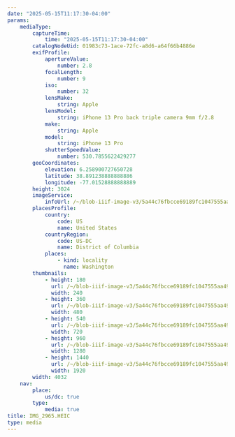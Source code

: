 ```yaml
---
date: "2025-05-15T11:17:30-04:00"
params:
    mediaType:
        captureTime:
            time: "2025-05-15T11:17:30-04:00"
        catalogNodeUid: 01983c73-1ace-72fc-a8d6-a64f66b4886e
        exifProfile:
            apertureValue:
                number: 2.8
            focalLength:
                number: 9
            iso:
                number: 32
            lensMake:
                string: Apple
            lensModel:
                string: iPhone 13 Pro back triple camera 9mm f/2.8
            make:
                string: Apple
            model:
                string: iPhone 13 Pro
            shutterSpeedValue:
                number: 530.7855622429277
        geoCoordinates:
            elevation: 6.258900727650728
            latitude: 38.891238888888886
            longitude: -77.01528888888889
        height: 3024
        imageService:
            infoUrl: /~/blob-iiif-image-v3/5a44c76fbcce69189fc1047555aa4917f4c50dc01cce93ea12f2b39f59926539/info.json
        placesProfile:
            country:
                code: US
                name: United States
            countryRegion:
                code: US-DC
                name: District of Columbia
            places:
                - kind: locality
                  name: Washington
        thumbnails:
            - height: 180
              url: /~/blob-iiif-image-v3/5a44c76fbcce69189fc1047555aa4917f4c50dc01cce93ea12f2b39f59926539/full/240%2C180/0/default.jpg
              width: 240
            - height: 360
              url: /~/blob-iiif-image-v3/5a44c76fbcce69189fc1047555aa4917f4c50dc01cce93ea12f2b39f59926539/full/480%2C360/0/default.jpg
              width: 480
            - height: 540
              url: /~/blob-iiif-image-v3/5a44c76fbcce69189fc1047555aa4917f4c50dc01cce93ea12f2b39f59926539/full/720%2C540/0/default.jpg
              width: 720
            - height: 960
              url: /~/blob-iiif-image-v3/5a44c76fbcce69189fc1047555aa4917f4c50dc01cce93ea12f2b39f59926539/full/1280%2C960/0/default.jpg
              width: 1280
            - height: 1440
              url: /~/blob-iiif-image-v3/5a44c76fbcce69189fc1047555aa4917f4c50dc01cce93ea12f2b39f59926539/full/1920%2C1440/0/default.jpg
              width: 1920
        width: 4032
    nav:
        place:
            us/dc: true
        type:
            media: true
title: IMG_2965.HEIC
type: media
---
```

